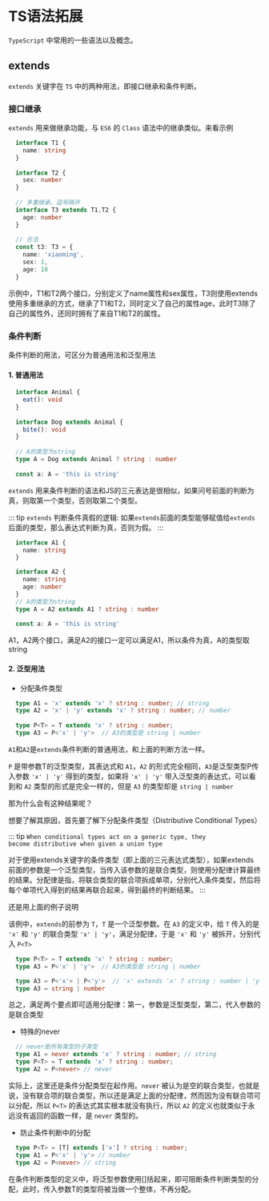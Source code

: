 # TS语法拓展

`TypeScript` 中常用的一些语法以及概念。

## extends
`extends` 关键字在 `TS` 中的两种用法，即接口继承和条件判断。

### 接口继承
`extends` 用来做继承功能，与 `ES6` 的 `Class` 语法中的继承类似。来看示例

``` ts
  interface T1 {
    name: string
  }
  
  interface T2 {
    sex: number
  }
  
  // 多重继承，逗号隔开
  interface T3 extends T1,T2 {
    age: number
  }
  
  // 合法
  const t3: T3 = {
    name: 'xiaoming',
    sex: 1,
    age: 18
  }
  ```
示例中，T1和T2两个接口，分别定义了name属性和sex属性，T3则使用extends使用多重继承的方式，继承了T1和T2，同时定义了自己的属性age，此时T3除了自己的属性外，还同时拥有了来自T1和T2的属性。

### 条件判断

条件判断的用法，可区分为普通用法和泛型用法

#### 1. 普通用法

``` ts
  interface Animal {
    eat(): void
  }
  
  interface Dog extends Animal {
    bite(): void
  }
  
  // A的类型为string
  type A = Dog extends Animal ? string : number
  
  const a: A = 'this is string'
```
`extends` 用来条件判断的语法和JS的三元表达是很相似，如果问号前面的判断为真，则取第一个类型，否则取第二个类型。

::: tip `extends` 判断条件真假的逻辑:
如果`extends`前面的类型能够赋值给`extends`后面的类型，那么表达式判断为真，否则为假。
:::

``` ts
  interface A1 {
    name: string
  }

  interface A2 {
    name: string
    age: number
  }
  // A的类型为string
  type A = A2 extends A1 ? string : number
  
  const a: A = 'this is string'
```
A1，A2两个接口，满足A2的接口一定可以满足A1，所以条件为真，A的类型取string

#### 2. 泛型用法

- 分配条件类型

``` ts
  type A1 = 'x' extends 'x' ? string : number; // string
  type A2 = 'x' | 'y' extends 'x' ? string : number; // number
  
  type P<T> = T extends 'x' ? string : number;
  type A3 = P<'x' | 'y'>  // A3的类型是 string | number
```

`A1`和`A2`是`extends`条件判断的普通用法，和上面的判断方法一样。

`P` 是带参数T的泛型类型，其表达式和 `A1`，`A2` 的形式完全相同，`A3`是泛型类型P传入参数 `'x' | 'y'` 得到的类型，如果将 `'x' | 'y'` 带入泛型类的表达式，可以看到和 `A2` 类型的形式是完全一样的，但是 `A3` 的类型却是 `string | number`
 
那为什么会有这种结果呢？

想要了解其原因，首先要了解下分配条件类型（Distributive Conditional Types）

::: tip `When conditional types act on a generic type, they become distributive when given a union type`

对于使用extends关键字的条件类型（即上面的三元表达式类型），如果extends前面的参数是一个泛型类型，当传入该参数的是联合类型，则使用分配律计算最终的结果。分配律是指，将联合类型的联合项拆成单项，分别代入条件类型，然后将每个单项代入得到的结果再联合起来，得到最终的判断结果。
:::

还是用上面的例子说明

该例中，`extends`的前参为 `T`，`T` 是一个泛型参数。在 `A3` 的定义中，给 `T` 传入的是 `'x'` 和 `'y'` 的联合类型 `'x' | 'y'`，满足分配律，于是 `'x'` 和 `'y'` 被拆开，分别代入 `P<T>`

``` ts
  type P<T> = T extends 'x' ? string : number;
  type A3 = P<'x' | 'y'>  // A3的类型是 string | number

  type A3 = P<'x'> | P<'y'>  // 'x' extends 'x' ? string : number | 'y' extends 'x' ? string : number
  type A3 = string | number
```
总之，满足两个要点即可适用分配律：第一，参数是泛型类型，第二，代入参数的是联合类型


- 特殊的never

``` ts
  // never是所有类型的子类型
  type A1 = never extends 'x' ? string : number; // string
  type P<T> = T extends 'x' ? string : number;
  type A2 = P<never> // never
```

实际上，这里还是条件分配类型在起作用。`never` 被认为是空的联合类型，也就是说，没有联合项的联合类型，所以还是满足上面的分配律，然而因为没有联合项可以分配，所以 `P<T>` 的表达式其实根本就没有执行，所以 `A2` 的定义也就类似于永远没有返回的函数一样，是 `never` 类型的。


- 防止条件判断中的分配

``` ts
  type P<T> = [T] extends ['x'] ? string : number;
  type A1 = P<'x' | 'y'> // number
  type A2 = P<never> // string
```

在条件判断类型的定义中，将泛型参数使用[]括起来，即可阻断条件判断类型的分配，此时，传入参数T的类型将被当做一个整体，不再分配。